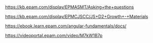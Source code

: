 https://kb.epam.com/display/EPMASMT/Asking+the+questions

https://kb.epam.com/display/EPMCJSCC/JS+D2+Growth+-+Materials

https://ebook.learn.epam.com/angular-fundamentals/docs/

https://videoportal.epam.com/video/M7kW1B7p
